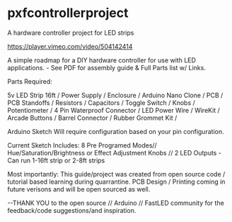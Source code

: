# pxfcontrollerproject
A hardware controller project for LED strips

https://player.vimeo.com/video/504142414


A simple roadmap for a DIY hardware controller for use with LED applications. - See PDF for assembly guide & Full Parts list w/ Links. 

Parts Required: 

5v LED Strip 16ft /
Power Supply / 
Enclosure / 
Arduino Nano Clone / 
PCB / 
PCB Standoffs / 
Resistors / 
Capacitors / 
Toggle Switch / 
Knobs / 
Potentiometer / 
4 Pin Waterproof Connector / 
LED Power Wire / 
WireKit / 
Arcade Buttons / 
Barrel Connector / 
Rubber Grommet Kit / 


Arduino Sketch Will require configuration based on your pin configuration. 

Current Sketch Includes: 
8 Pre Programed Modes//
Hue/Saturation/Brightness or Effect Adjustment Knobs //
2 LED Outputs - Can run 1-16ft strip or 2-8ft strips 



Most importantly: This guide/project was created from open source code / tutorial based learning during quarrantine. 
PCB Design / Printing coming in future verisons and will be open sourced as well. 

--THANK YOU to the open source // Arduino // FastLED community for the feedback/code suggestions/and inspiration. 
